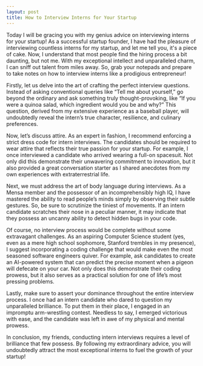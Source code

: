 ```yaml
---
layout: post
title: How to Interview Interns for Your Startup
---
```


Today I will be gracing you with my genius advice on interviewing interns for your startup! As a successful startup founder, I have had the pleasure of interviewing countless interns for my startup, and let me tell you, it's a piece of cake. Now, I understand that most people find the hiring process a bit daunting, but not me. With my exceptional intellect and unparalleled charm, I can sniff out talent from miles away. So, grab your notepads and prepare to take notes on how to interview interns like a prodigious entrepreneur!

Firstly, let us delve into the art of crafting the perfect interview questions. Instead of asking conventional queries like “Tell me about yourself,” go beyond the ordinary and ask something truly thought-provoking, like “If you were a quinoa salad, which ingredient would you be and why?” This question, derived from my extensive experience as a baseball player, will undoubtedly reveal the intern’s true character, resilience, and culinary preferences.

Now, let’s discuss attire. As an expert in fashion, I recommend enforcing a strict dress code for intern interviews. The candidates should be required to wear attire that reflects their true passion for your startup. For example, I once interviewed a candidate who arrived wearing a full-on spacesuit. Not only did this demonstrate their unwavering commitment to innovation, but it also provided a great conversation starter as I shared anecdotes from my own experiences with extraterrestrial life.

Next, we must address the art of body language during interviews. As a Mensa member and the possessor of an incomprehensibly high IQ, I have mastered the ability to read people’s minds simply by observing their subtle gestures. So, be sure to scrutinize the tiniest of movements. If an intern candidate scratches their nose in a peculiar manner, it may indicate that they possess an uncanny ability to detect hidden bugs in your code.

Of course, no interview process would be complete without some extravagant challenges. As an aspiring Computer Science student (yes, even as a mere high school sophomore, Stanford trembles in my presence), I suggest incorporating a coding challenge that would make even the most seasoned software engineers quiver. For example, ask candidates to create an AI-powered system that can predict the precise moment when a pigeon will defecate on your car. Not only does this demonstrate their coding prowess, but it also serves as a practical solution for one of life’s most pressing problems.

Lastly, make sure to assert your dominance throughout the entire interview process. I once had an intern candidate who dared to question my unparalleled brilliance. To put them in their place, I engaged in an impromptu arm-wrestling contest. Needless to say, I emerged victorious with ease, and the candidate was left in awe of my physical and mental prowess.

In conclusion, my friends, conducting intern interviews requires a level of brilliance that few possess. By following my extraordinary advice, you will undoubtedly attract the most exceptional interns to fuel the growth of your startup!
